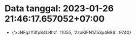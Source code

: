 # Data tanggal: 2023-01-26 21:46:17.657052+07:00

* {'xcNFqzY3fp84LBhz': 11055, '2zoKlFN1Z53p4B86': 9740}
